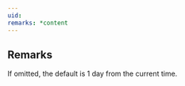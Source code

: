 ```yaml
---
uid: 
remarks: *content
---
```

## Remarks  
 If omitted, the default is 1 day from the current time.